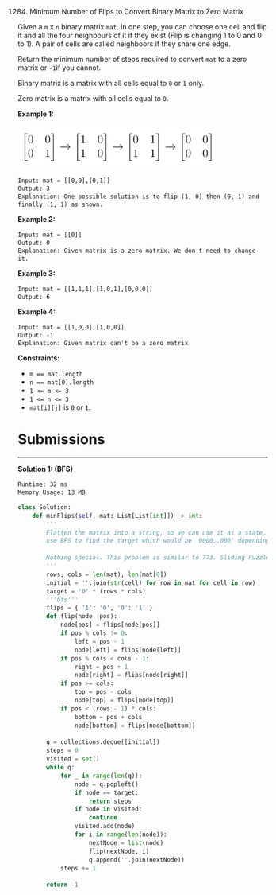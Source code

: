 1284. Minimum Number of Flips to Convert Binary Matrix to Zero Matrix

Given a `m` x `n` binary matrix `mat`. In one step, you can choose one cell and flip it and all the four neighbours of it if they exist (Flip is changing 1 to 0 and 0 to 1). A pair of cells are called neighboors if they share one edge.

Return the minimum number of steps required to convert `mat` to a zero matrix or `-1`if you cannot.

Binary matrix is a matrix with all cells equal to `0` or `1` only.

Zero matrix is a matrix with all cells equal to `0`.

**Example 1:**

![1284_matrix.png](img/1284_matrix.png)

```
Input: mat = [[0,0],[0,1]]
Output: 3
Explanation: One possible solution is to flip (1, 0) then (0, 1) and finally (1, 1) as shown.
```

**Example 2:**
```
Input: mat = [[0]]
Output: 0
Explanation: Given matrix is a zero matrix. We don't need to change it.
```

**Example 3:**
```
Input: mat = [[1,1,1],[1,0,1],[0,0,0]]
Output: 6
```

**Example 4:**
```
Input: mat = [[1,0,0],[1,0,0]]
Output: -1
Explanation: Given matrix can't be a zero matrix
```

**Constraints:**

* `m == mat.length`
* `n == mat[0].length`
* `1 <= m <= 3`
* `1 <= n <= 3`
* `mat[i][j]` is `0` or `1`.

# Submissions
---
**Solution 1: (BFS)**
```
Runtime: 32 ms
Memory Usage: 13 MB
```
```python
class Solution:
    def minFlips(self, mat: List[List[int]]) -> int:
        '''
        Flatten the matrix into a string, so we can use it as a state, then
        use BFS to find the target which would be '0000..000' depending on the size of the matrix.
        
        Nothing special. This problem is similar to 773. Sliding Puzzle.
        '''
        rows, cols = len(mat), len(mat[0])
        initial = ''.join(str(cell) for row in mat for cell in row)
        target = '0' * (rows * cols)
        '''bfs'''
        flips = { '1': '0', '0': '1' }
        def flip(node, pos):
            node[pos] = flips[node[pos]]
            if pos % cols != 0:
                left = pos - 1
                node[left] = flips[node[left]]
            if pos % cols < cols - 1:
                right = pos + 1
                node[right] = flips[node[right]]
            if pos >= cols:
                top = pos - cols
                node[top] = flips[node[top]]
            if pos < (rows - 1) * cols:
                bottom = pos + cols
                node[bottom] = flips[node[bottom]]
        
        q = collections.deque([initial])
        steps = 0
        visited = set()
        while q:
            for _ in range(len(q)):
                node = q.popleft()
                if node == target:
                    return steps
                if node in visited:
                    continue
                visited.add(node)
                for i in range(len(node)):
                    nextNode = list(node)
                    flip(nextNode, i)
                    q.append(''.join(nextNode))
            steps += 1

        return -1
```